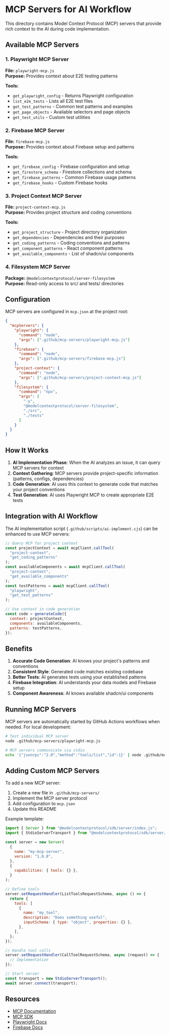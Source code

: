 # MCP Servers for AI Workflow

This directory contains Model Context Protocol (MCP) servers that provide rich context to the AI during code implementation.

## Available MCP Servers

### 1. Playwright MCP Server

**File:** `playwright-mcp.js`  
**Purpose:** Provides context about E2E testing patterns

**Tools:**

- `get_playwright_config` - Returns Playwright configuration
- `list_e2e_tests` - Lists all E2E test files
- `get_test_patterns` - Common test patterns and examples
- `get_page_objects` - Available selectors and page objects
- `get_test_utils` - Custom test utilities

### 2. Firebase MCP Server

**File:** `firebase-mcp.js`  
**Purpose:** Provides context about Firebase setup and patterns

**Tools:**

- `get_firebase_config` - Firebase configuration and setup
- `get_firestore_schema` - Firestore collections and schema
- `get_firebase_patterns` - Common Firebase usage patterns
- `get_firebase_hooks` - Custom Firebase hooks

### 3. Project Context MCP Server

**File:** `project-context-mcp.js`  
**Purpose:** Provides project structure and coding conventions

**Tools:**

- `get_project_structure` - Project directory organization
- `get_dependencies` - Dependencies and their purposes
- `get_coding_patterns` - Coding conventions and patterns
- `get_component_patterns` - React component patterns
- `get_available_components` - List of shadcn/ui components

### 4. Filesystem MCP Server

**Package:** `@modelcontextprotocol/server-filesystem`  
**Purpose:** Read-only access to src/ and tests/ directories

## Configuration

MCP servers are configured in `mcp.json` at the project root:

```json
{
  "mcpServers": {
    "playwright": {
      "command": "node",
      "args": [".github/mcp-servers/playwright-mcp.js"]
    },
    "firebase": {
      "command": "node",
      "args": [".github/mcp-servers/firebase-mcp.js"]
    },
    "project-context": {
      "command": "node",
      "args": [".github/mcp-servers/project-context-mcp.js"]
    },
    "filesystem": {
      "command": "npx",
      "args": [
        "-y",
        "@modelcontextprotocol/server-filesystem",
        "./src",
        "./tests"
      ]
    }
  }
}
```

## How It Works

1. **AI Implementation Phase**: When the AI analyzes an issue, it can query MCP servers for context
2. **Context Gathering**: MCP servers provide project-specific information (patterns, configs, dependencies)
3. **Code Generation**: AI uses this context to generate code that matches your project conventions
4. **Test Generation**: AI uses Playwright MCP to create appropriate E2E tests

## Integration with AI Workflow

The AI implementation script (`.github/scripts/ai-implement.cjs`) can be enhanced to use MCP servers:

```javascript
// Query MCP for project context
const projectContext = await mcpClient.callTool(
  "project-context",
  "get_coding_patterns"
);
const availableComponents = await mcpClient.callTool(
  "project-context",
  "get_available_components"
);
const testPatterns = await mcpClient.callTool(
  "playwright",
  "get_test_patterns"
);

// Use context in code generation
const code = generateCode({
  context: projectContext,
  components: availableComponents,
  patterns: testPatterns,
});
```

## Benefits

1. **Accurate Code Generation**: AI knows your project's patterns and conventions
2. **Consistent Style**: Generated code matches existing codebase
3. **Better Tests**: AI generates tests using your established patterns
4. **Firebase Integration**: AI understands your data models and Firebase setup
5. **Component Awareness**: AI knows available shadcn/ui components

## Running MCP Servers

MCP servers are automatically started by GitHub Actions workflows when needed. For local development:

```bash
# Test individual MCP server
node .github/mcp-servers/playwright-mcp.js

# MCP servers communicate via stdio
echo '{"jsonrpc":"2.0","method":"tools/list","id":1}' | node .github/mcp-servers/playwright-mcp.js
```

## Adding Custom MCP Servers

To add a new MCP server:

1. Create a new file in `.github/mcp-servers/`
2. Implement the MCP server protocol
3. Add configuration to `mcp.json`
4. Update this README

Example template:

```javascript
import { Server } from "@modelcontextprotocol/sdk/server/index.js";
import { StdioServerTransport } from "@modelcontextprotocol/sdk/server/stdio.js";

const server = new Server(
  {
    name: "my-mcp-server",
    version: "1.0.0",
  },
  {
    capabilities: { tools: {} },
  }
);

// Define tools
server.setRequestHandler(ListToolsRequestSchema, async () => {
  return {
    tools: [
      {
        name: "my_tool",
        description: "Does something useful",
        inputSchema: { type: "object", properties: {} },
      },
    ],
  };
});

// Handle tool calls
server.setRequestHandler(CallToolRequestSchema, async (request) => {
  // Implementation
});

// Start server
const transport = new StdioServerTransport();
await server.connect(transport);
```

## Resources

- [MCP Documentation](https://modelcontextprotocol.io)
- [MCP SDK](https://github.com/modelcontextprotocol/sdk)
- [Playwright Docs](https://playwright.dev)
- [Firebase Docs](https://firebase.google.com/docs)
